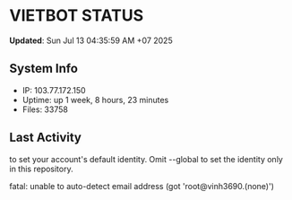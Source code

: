 # VIETBOT STATUS
**Updated**: Sun Jul 13 04:35:59 AM +07 2025

## System Info
- IP: 103.77.172.150
- Uptime: up 1 week, 8 hours, 23 minutes
- Files: 33758

## Last Activity

to set your account's default identity.
Omit --global to set the identity only in this repository.

fatal: unable to auto-detect email address (got 'root@vinh3690.(none)')
